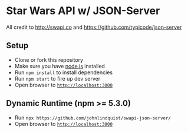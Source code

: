 # Star Wars API w/ JSON-Server
All credit to http://swapi.co and https://github.com/typicode/json-server

## Setup
- Clone or fork this repository
- Make sure you have [node.js](https://nodejs.org/) installed
- Run `npm install` to install dependencies
- Run `npm start` to fire up dev server
- Open browser to [`http://localhost:3000`](http://localhost:3000)

## Dynamic Runtime (npm >= 5.3.0)
- Run `npx https://github.com/johnlindquist/swapi-json-server/`
- Open browser to [`http://localhost:3000`](http://localhost:3000)
